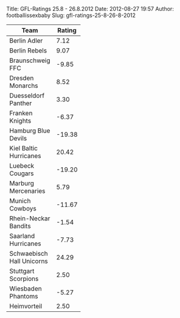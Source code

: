 Title: GFL-Ratings 25.8 - 26.8.2012
Date: 2012-08-27 19:57
Author: footballissexbaby
Slug: gfl-ratings-25-8-26-8-2012

<table class="table"><thead><tr><th width="60">Team</th><th width="20">Rating</th></tr></thead><tbody><tr><td>Berlin Adler</td><td>7.12</td></tr><tr><td>Berlin Rebels</td><td>9.07</td></tr><tr><td>Braunschweig FFC</td><td>-9.85</td></tr><tr><td>Dresden Monarchs</td><td>8.52</td></tr><tr><td>Duesseldorf Panther</td><td>3.30</td></tr><tr><td>Franken Knights</td><td>-6.37</td></tr><tr><td>Hamburg Blue Devils</td><td>-19.38</td></tr><tr><td>Kiel Baltic Hurricanes</td><td>20.42</td></tr><tr><td>Luebeck Cougars</td><td>-19.20</td></tr><tr><td>Marburg Mercenaries</td><td>5.79</td></tr><tr><td>Munich Cowboys</td><td>-11.67</td></tr><tr><td>Rhein-Neckar Bandits</td><td>-1.54</td></tr><tr><td>Saarland Hurricanes</td><td>-7.73</td></tr><tr><td>Schwaebisch Hall Unicorns</td><td>24.29</td></tr><tr><td>Stuttgart Scorpions</td><td>2.50</td></tr><tr><td>Wiesbaden Phantoms</td><td>-5.27</td></tr><tr></tr><tr><td>Heimvorteil</td><td>2.50</td></tr></tbody></table>
